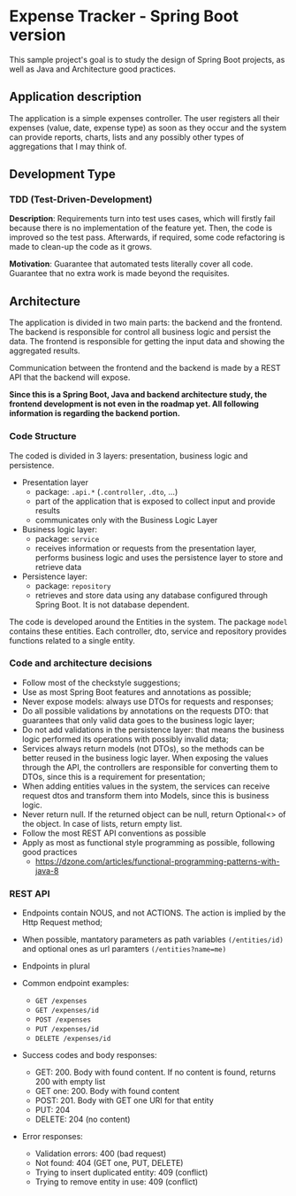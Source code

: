 # Expense Tracker - Spring Boot version
This sample project's goal is to study the design of Spring Boot projects, as well as Java and Architecture good practices.

## Application description
The application is a simple expenses controller. The user registers all their expenses (value,
date, expense type) as soon as they occur and the system can provide reports, charts, lists
and any possibly other types of aggregations that I may think of.

## Development Type
### TDD (Test-Driven-Development)

**Description**: Requirements turn into test uses cases, which will firstly fail
because there is no implementation of the feature yet. Then, the code is improved
so the test pass. Afterwards, if required, some code refactoring is made to clean-up
the code as it grows. 

**Motivation**: Guarantee that automated tests literally cover all code. Guarantee
that no extra work is made beyond the requisites.

## Architecture

The application is divided in two main parts: the backend and the frontend. The backend
is responsible for control all business logic and persist the data. The frontend is responsible
for getting the input data and showing the aggregated results.

Communication between the frontend and the backend is made by a REST API that the backend will expose.

**Since this is a Spring Boot, Java and backend architecture study, the frontend development is
not even in the roadmap yet. All following information is regarding the backend portion.**

### Code Structure

The coded is divided in 3 layers: presentation, business logic and persistence.

- Presentation layer
    - package: `.api.*` (`.controller`, `.dto`, ...)
    - part of the application that is exposed to collect input and provide results
    - communicates only with the Business Logic Layer
- Business logic layer:
    - package: `service`
    - receives information or requests from the presentation layer, performs business logic
    and uses the persistence layer to store and retrieve data
- Persistence layer:
    - package: `repository`
    - retrieves and store data using any database configured through Spring Boot. It is not database
    dependent.
    
The code is developed around the Entities in the system. The package `model` contains these entities.
Each controller, dto, service and repository provides functions related to a single entity.

### Code and architecture decisions
- Follow most of the checkstyle suggestions;
- Use as most Spring Boot features and annotations as possible;
- Never expose models: always use DTOs for requests and responses;
- Do all possible validations by annotations on the requests DTO: that guarantees that only valid data
goes to the business logic layer;
- Do not add validations in the persistence layer: that means the business logic performed its operations
with possibly invalid data;
- Services always return models (not DTOs), so the methods can be better reused in the business logic layer. When
exposing the values through the API, the controllers are responsible for converting them to DTOs, since
this is a requirement for presentation;
- When adding entities values in the system, the services can receive request dtos and transform
them into Models, since this is business logic. 
- Never return null. If the returned object can be null, return Optional<> of the object.
In case of lists, return empty list.
- Follow the most REST API conventions as possible 
- Apply as most as functional style programming as possible, following good practices
    - https://dzone.com/articles/functional-programming-patterns-with-java-8

### REST API
- Endpoints contain NOUS, and not ACTIONS. The action is implied by the Http Request method;
- When possible, mantatory parameters as path variables `(/entities/id)` and optional ones
as url paramters `(/entities?name=me)`
- Endpoints in plural
- Common endpoint examples:
    - `GET /expenses`
    - `GET /expenses/id`
    - `POST /expenses`
    - `PUT /expenses/id`
    - `DELETE /expenses/id`

- Success codes and body responses:
    - GET: 200. Body with found content. If no content is found, returns 200 with empty list
    - GET one: 200. Body with found content
    - POST: 201. Body with GET one URI for that entity
    - PUT: 204
    - DELETE: 204 (no content)
    
- Error responses:
    - Validation errors: 400 (bad request)
    - Not found: 404 (GET one, PUT, DELETE)
    - Trying to insert duplicated entity: 409 (conflict)
    - Trying to remove entity in use: 409 (conflict)